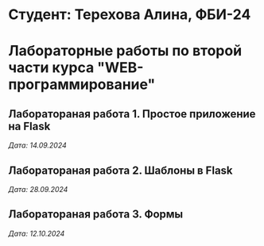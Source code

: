 # Студент: Терехова Алина, ФБИ-24 

# Лабораторные работы по второй части курса "WEB-программирование"

## Лаборатораная работа 1. Простое приложение на Flask

*Дата: 14.09.2024*

## Лаборатораная работа 2. Шаблоны в Flask

*Дата: 28.09.2024*

## Лаборатораная работа 3. Формы

*Дата: 12.10.2024*
